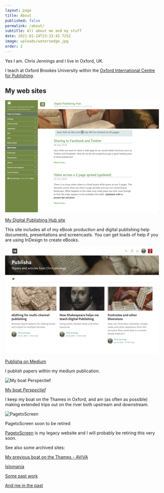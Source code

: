 ```yaml
---
layout: page
title: About
published: false
permalink: /about/
subtitle: All about me and my stuff
date: 2021-01-24T23:33:42.725Z
image: uploads/watersedge.jpg
order: 2
---
```

Yes I am. Chris Jennings and I live in Oxford, UK.

I teach at Oxford Brookes University within the [Oxford International Centre for Publishing](https://publishing.brookes.ac.uk "see the Publishing web site - which I manage").

## My web sites

<section class="box" markdown="1">

![Publisha](/uploads/publisha.png "Publisha")

[My Digital Publishing Hub site](https://www.publisha.org "check out Publisha")

This site includes all of my eBook production and digital publishing help documents, presentations and screencasts. You can get loads of help if you are using InDesign to create eBooks.

</section>
<section class="box" markdown="1">

![Publisha on Medium](/uploads/medium2.png "Publisha on Medium")

[Publisha on Medium](https://medium.com/publisha "I am putting some of my papers on Medium")

I publish papers within my medium publication.

</section>
<section class="box" markdown="1">

![My boat Perspectief](/_uploads/perspectief.png "My boat Perspectief")

[My boat *Perspectief*](https://www.chrisjennings.net/perspectief/)

I keep my boat on the Thames in Oxford, and am (as often as possible) making extended trips out on the river both upstream and downstream.

</section>
<section class="box" markdown="1">

![PagetoScreen](/_uploads/pagetoscreen.png "PagetoScreen")

PagetoScreen soon to be retired

[PagetoScreen](https://www.pagetoscreen.net "Lots of useful information") is my legacy website and I will probably be retiring this very soon.

</section>

<section class="box" markdown="1">

See also some archived sites:

[My previous boat on the Thames - AViVA](http://avivaboat.weebly.com "Built with Weebly originally")

</section>
<section class="box" markdown="1">

[Islomania](https://www.chrisjennings.net/archive/islomania/ "see islomania")

</section>

<section class="box" markdown="1">

[Some past work](https://www.chrisjennings.net/archive/pastwork/ "See some sculpture done a long time ago")

</section>

<section class="box" markdown="1">

[And me in the past](https://www.chrisjennings.net/archive/chris "me")

</section>